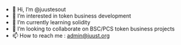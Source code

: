 - 👋 Hi, I’m @juustesout
- 👀 I’m interested in token business development
- 🌱 I’m currently learning solidity
- 💞️ I’m looking to collaborate on BSC/PCS token business projects
- 📫 How to reach me : admin@juust.org

<!---
juustesout/juustesout is a ✨ special ✨ repository because its `README.md` (this file) appears on your GitHub profile.
You can click the Preview link to take a look at your changes.
--->
